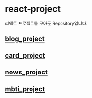 # react-project

리액트 프로젝트를 모아둔 Repository입니다.

## [blog_project](https://github.com/BrightJun96/react-project/tree/main/blog_project)

## [card_project](https://github.com/BrightJun96/react-project/tree/main/card_project)

## [news_project](https://github.com/BrightJun96/react-project/tree/main/news_project)

## [mbti_project](https://github.com/BrightJun96/react-project/tree/main/mbti_project)
